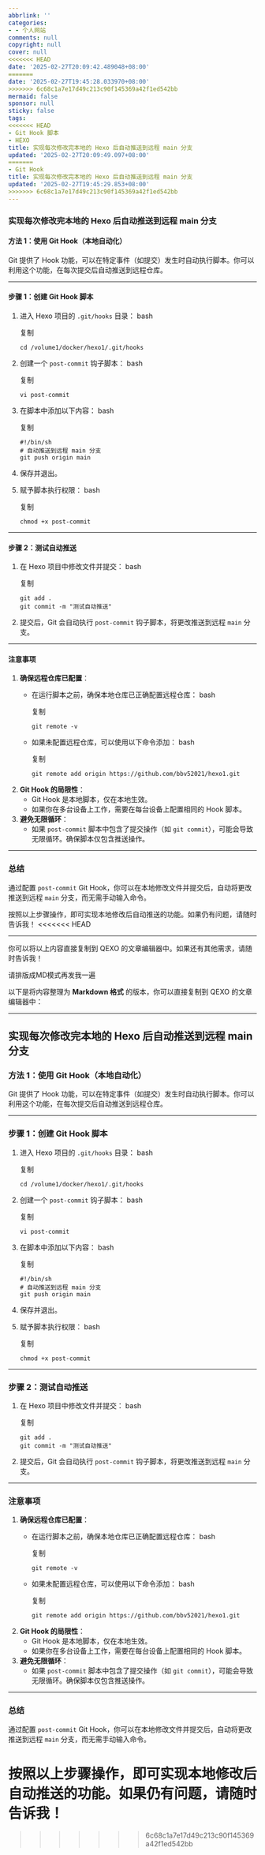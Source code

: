 ```yaml
---
abbrlink: ''
categories:
- - 个人网站
comments: null
copyright: null
cover: null
<<<<<<< HEAD
date: '2025-02-27T20:09:42.489048+08:00'
=======
date: '2025-02-27T19:45:28.033970+08:00'
>>>>>>> 6c68c1a7e17d49c213c90f145369a42f1ed542bb
mermaid: false
sponsor: null
sticky: false
tags:
<<<<<<< HEAD
- Git Hook 脚本
- HEXO
title: 实现每次修改完本地的 Hexo 后自动推送到远程 main 分支
updated: '2025-02-27T20:09:49.097+08:00'
=======
- Git Hook
title: 实现每次修改完本地的 Hexo 后自动推送到远程 main 分支
updated: '2025-02-27T19:45:29.853+08:00'
>>>>>>> 6c68c1a7e17d49c213c90f145369a42f1ed542bb
---
```

### **实现每次修改完本地的 Hexo 后自动推送到远程 main 分支**

#### **方法 1：使用 Git Hook（本地自动化）**

Git 提供了 Hook 功能，可以在特定事件（如提交）发生时自动执行脚本。你可以利用这个功能，在每次提交后自动推送到远程仓库。

---

#### **步骤 1：创建 Git Hook 脚本**

1. 进入 Hexo 项目的 `.git/hooks` 目录：
   bash

   复制

   ```
   cd /volume1/docker/hexo1/.git/hooks
   ```
2. 创建一个 `post-commit` 钩子脚本：
   bash

   复制

   ```
   vi post-commit
   ```
3. 在脚本中添加以下内容：
   bash

   复制

   ```
   #!/bin/sh
   # 自动推送到远程 main 分支
   git push origin main
   ```
4. 保存并退出。
5. 赋予脚本执行权限：
   bash

   复制

   ```
   chmod +x post-commit
   ```

---

#### **步骤 2：测试自动推送**

1. 在 Hexo 项目中修改文件并提交：
   bash

   复制

   ```
   git add .
   git commit -m "测试自动推送"
   ```
2. 提交后，Git 会自动执行 `post-commit` 钩子脚本，将更改推送到远程 `main` 分支。

---

#### **注意事项**

1. **确保远程仓库已配置**：
   * 在运行脚本之前，确保本地仓库已正确配置远程仓库：
     bash

     复制

     ```
     git remote -v
     ```
   * 如果未配置远程仓库，可以使用以下命令添加：
     bash

     复制

     ```
     git remote add origin https://github.com/bbv52021/hexo1.git
     ```
2. **Git Hook 的局限性**：
   * Git Hook 是本地脚本，仅在本地生效。
   * 如果你在多台设备上工作，需要在每台设备上配置相同的 Hook 脚本。
3. **避免无限循环**：
   * 如果 `post-commit` 脚本中包含了提交操作（如 `git commit`），可能会导致无限循环。确保脚本仅包含推送操作。

---

### **总结**

通过配置 `post-commit` Git Hook，你可以在本地修改文件并提交后，自动将更改推送到远程 `main` 分支，而无需手动输入命令。

按照以上步骤操作，即可实现本地修改后自动推送的功能。如果仍有问题，请随时告诉我！
<<<<<<< HEAD

---

你可以将以上内容直接复制到 QEXO 的文章编辑器中。如果还有其他需求，请随时告诉我！

请排版成MD模式再发我一遍

以下是将内容整理为 **Markdown 格式** 的版本，你可以直接复制到 QEXO 的文章编辑器中：

---

## 实现每次修改完本地的 Hexo 后自动推送到远程 main 分支

### 方法 1：使用 Git Hook（本地自动化）

Git 提供了 Hook 功能，可以在特定事件（如提交）发生时自动执行脚本。你可以利用这个功能，在每次提交后自动推送到远程仓库。

---

### 步骤 1：创建 Git Hook 脚本

1. 进入 Hexo 项目的 `.git/hooks` 目录：
   bash

   复制

   ```
   cd /volume1/docker/hexo1/.git/hooks
   ```
2. 创建一个 `post-commit` 钩子脚本：
   bash

   复制

   ```
   vi post-commit
   ```
3. 在脚本中添加以下内容：
   bash

   复制

   ```
   #!/bin/sh
   # 自动推送到远程 main 分支
   git push origin main
   ```
4. 保存并退出。
5. 赋予脚本执行权限：
   bash

   复制

   ```
   chmod +x post-commit
   ```

---

### 步骤 2：测试自动推送

1. 在 Hexo 项目中修改文件并提交：
   bash

   复制

   ```
   git add .
   git commit -m "测试自动推送"
   ```
2. 提交后，Git 会自动执行 `post-commit` 钩子脚本，将更改推送到远程 `main` 分支。

---

### 注意事项

1. **确保远程仓库已配置**：
   * 在运行脚本之前，确保本地仓库已正确配置远程仓库：
     bash

     复制

     ```
     git remote -v
     ```
   * 如果未配置远程仓库，可以使用以下命令添加：
     bash

     复制

     ```
     git remote add origin https://github.com/bbv52021/hexo1.git
     ```
2. **Git Hook 的局限性**：
   * Git Hook 是本地脚本，仅在本地生效。
   * 如果你在多台设备上工作，需要在每台设备上配置相同的 Hook 脚本。
3. **避免无限循环**：
   * 如果 `post-commit` 脚本中包含了提交操作（如 `git commit`），可能会导致无限循环。确保脚本仅包含推送操作。

---

### 总结

通过配置 `post-commit` Git Hook，你可以在本地修改文件并提交后，自动将更改推送到远程 `main` 分支，而无需手动输入命令。

按照以上步骤操作，即可实现本地修改后自动推送的功能。如果仍有问题，请随时告诉我！
=======
>>>>>>> 6c68c1a7e17d49c213c90f145369a42f1ed542bb
